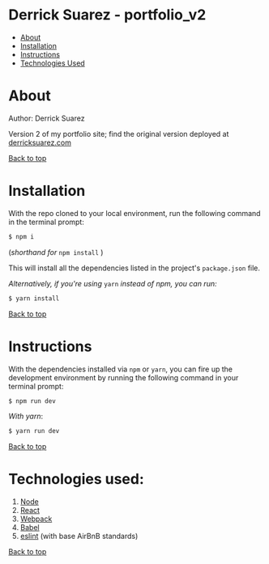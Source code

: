 # Derrick Suarez - portfolio_v2

<a id="top"></a>
* [About](#about)
* [Installation](#installation)
* [Instructions](#instructions)
* [Technologies Used](#technologies-used)

# <a id="about"></a>About
Author: Derrick Suarez 

Version 2 of my portfolio site; find the original version deployed at [derricksuarez.com](http://www.derricksuarez.com/)

[Back to top](#top)

# <a id="installation"></a>Installation
With the repo cloned to your local environment, run the following command in the terminal prompt:
```bash
$ npm i
```
(*shorthand for* `npm install` )

This will install all the dependencies listed in the project's `package.json` file.

*Alternatively, if you're using* `yarn` *instead of npm, you can run:* 
```bash
$ yarn install
```

[Back to top](#top)

# <a id="instructions"></a>Instructions
With the dependencies installed via `npm` or `yarn`, you can fire up the development environment by running the following command in your terminal prompt:
```bash
$ npm run dev
```
*With yarn*:
```bash
$ yarn run dev
```
[Back to top](#top)

# <a id="technologies-used"></a>Technologies used:
1. [Node](https://nodejs.org/en/docs/)
2. [React](https://reactjs.org/docs/react-api.html)
3. [Webpack](https://webpack.js.org/)
4. [Babel](https://babeljs.io/)
5. [eslint](https://eslint.org/) (with base AirBnB standards)

[Back to top](#top)
